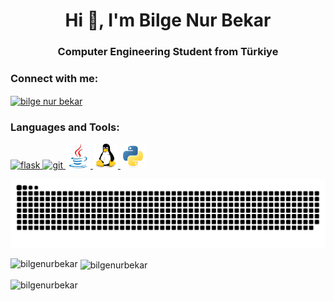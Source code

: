 <h1 align="center">Hi 👋, I'm Bilge Nur Bekar</h1>
<h3 align="center">Computer Engineering Student from Türkiye</h3>

<h3 align="left">Connect with me:</h3>
<p align="left">
<a href="https://www.linkedin.com/in/bilgenurbekar/" target="blank"><img align="center" src="https://raw.githubusercontent.com/rahuldkjain/github-profile-readme-generator/master/src/images/icons/Social/linked-in-alt.svg" alt="bilge nur bekar" height="30" width="40" /></a>
</p>

<h3 align="left">Languages and Tools:</h3>
<p align="left"> <a href="https://flask.palletsprojects.com/" target="_blank" rel="noreferrer"> <img src="https://www.vectorlogo.zone/logos/pocoo_flask/pocoo_flask-icon.svg" alt="flask" width="40" height="40"/> </a> <a href="https://git-scm.com/" target="_blank" rel="noreferrer"> <img src="https://www.vectorlogo.zone/logos/git-scm/git-scm-icon.svg" alt="git" width="40" height="40"/> </a> <a href="https://www.java.com" target="_blank" rel="noreferrer"> <img src="https://raw.githubusercontent.com/devicons/devicon/master/icons/java/java-original.svg" alt="java" width="40" height="40"/> </a> <a href="https://www.linux.org/" target="_blank" rel="noreferrer"> <img src="https://raw.githubusercontent.com/devicons/devicon/master/icons/linux/linux-original.svg" alt="linux" width="40" height="40"/> </a> <a href="https://www.python.org" target="_blank" rel="noreferrer"> <img src="https://raw.githubusercontent.com/devicons/devicon/master/icons/python/python-original.svg" alt="python" width="40" height="40"/> </a> </p>


<picture>
  <source media="(prefers-color-scheme: dark)" srcset="https://raw.githubusercontent.com/BilgeNurBekar/BilgeNurBekar/output/github-contribution-grid-snake-dark.svg">
  <source media="(prefers-color-scheme: light)" srcset="https://raw.githubusercontent.com/BilgeNurBekar/BilgeNurBekar/output/github-contribution-grid-snake.svg">
  <img alt="github contribution grid snake animation" src="https://raw.githubusercontent.com/BilgeNurBekar/BilgeNurBekar/output/github-contribution-grid-snake.svg">
</picture>

<p><img align="left" src="https://github-readme-stats.vercel.app/api/top-langs?username=bilgenurbekar&show_icons=true&locale=en&layout=compact" alt="bilgenurbekar" /></p>

<p>&nbsp;<img align="center" src="https://github-readme-stats.vercel.app/api?username=bilgenurbekar&show_icons=true&locale=en" alt="bilgenurbekar" /></p>

<p><img align="center" src="https://github-readme-streak-stats.herokuapp.com/?user=bilgenurbekar&" alt="bilgenurbekar" /></p>

